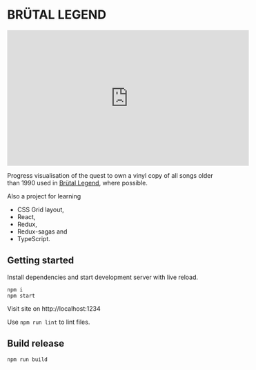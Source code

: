 # BRÜTAL LEGEND

<iframe width="560" height="315" src="https://www.youtube.com/embed/VW88ofmfF0w" frameborder="0" allow="accelerometer; autoplay; encrypted-media; gyroscope; picture-in-picture" allowfullscreen></iframe>

Progress visualisation of the quest to own a vinyl copy of all songs older than 1990 used in [Brütal Legend](https://en.wikipedia.org/wiki/Br%C3%BCtal_Legend), where possible.

Also a project for learning

-   CSS Grid layout,
-   React,
-   Redux,
-   Redux-sagas and
-   TypeScript.

## Getting started

Install dependencies and start development server with live reload.

    npm i
    npm start

Visit site on http://localhost:1234

Use `npm run lint` to lint files.

## Build release

    npm run build
